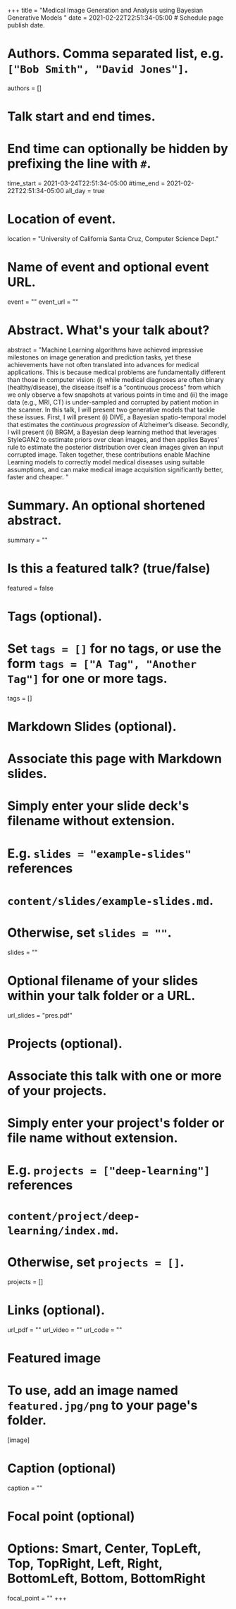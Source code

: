 +++
title = "Medical Image Generation and Analysis using Bayesian Generative Models  "
date = 2021-02-22T22:51:34-05:00  # Schedule page publish date.

# Authors. Comma separated list, e.g. `["Bob Smith", "David Jones"]`.
authors = []

# Talk start and end times.
#   End time can optionally be hidden by prefixing the line with `#`.
time_start = 2021-03-24T22:51:34-05:00
#time_end = 2021-02-22T22:51:34-05:00
all_day = true

# Location of event.
location = "University of California Santa Cruz, Computer Science Dept."

# Name of event and optional event URL.
event = ""
event_url = ""

# Abstract. What's your talk about?
abstract = "Machine Learning algorithms have achieved impressive milestones on image generation and prediction tasks, yet these achievements have not often translated into advances for medical applications. This is because medical problems are fundamentally different than those in computer vision: (i) while medical diagnoses are often binary (healthy/disease), the disease itself is a “continuous process” from which we only observe a few snapshots at various points in time and (ii) the image data (e.g., MRI, CT) is under-sampled and corrupted by patient motion in the scanner. In this talk, I will present two generative models that tackle these issues. First, I will present (i) DIVE, a Bayesian spatio-temporal model that estimates the *continuous progression* of Alzheimer’s disease. Secondly, I will present (ii) BRGM, a Bayesian deep learning method that leverages StyleGAN2 to estimate priors over clean images, and then applies Bayes’ rule to estimate the posterior distribution over clean images given an input corrupted image. Taken together, these contributions enable Machine Learning models to correctly model medical diseases using suitable assumptions, and can make medical image acquisition significantly better, faster and cheaper.  "

# Summary. An optional shortened abstract.
summary = ""

# Is this a featured talk? (true/false)
featured = false

# Tags (optional).
#   Set `tags = []` for no tags, or use the form `tags = ["A Tag", "Another Tag"]` for one or more tags.
tags = []

# Markdown Slides (optional).
#   Associate this page with Markdown slides.
#   Simply enter your slide deck's filename without extension.
#   E.g. `slides = "example-slides"` references 
#   `content/slides/example-slides.md`.
#   Otherwise, set `slides = ""`.
slides = ""

# Optional filename of your slides within your talk folder or a URL.
url_slides = "pres.pdf"

# Projects (optional).
#   Associate this talk with one or more of your projects.
#   Simply enter your project's folder or file name without extension.
#   E.g. `projects = ["deep-learning"]` references 
#   `content/project/deep-learning/index.md`.
#   Otherwise, set `projects = []`.
projects = []

# Links (optional).
url_pdf = ""
url_video = ""
url_code = ""

# Featured image
# To use, add an image named `featured.jpg/png` to your page's folder. 
[image]
  # Caption (optional)
  caption = ""

  # Focal point (optional)
  # Options: Smart, Center, TopLeft, Top, TopRight, Left, Right, BottomLeft, Bottom, BottomRight
  focal_point = ""
+++
